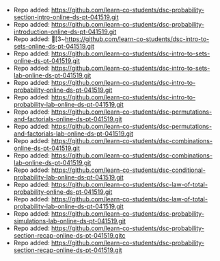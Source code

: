 
- Repo added: https://github.com/learn-co-students/dsc-probability-section-intro-online-ds-pt-041519.git
- Repo added: https://github.com/learn-co-students/dsc-probability-introduction-online-ds-pt-041519.git
- Repo added: [3~https://github.com/learn-co-students/dsc-intro-to-sets-online-ds-pt-041519.git
- Repo added: https://github.com/learn-co-students/dsc-intro-to-sets-online-ds-pt-041519.git
- Repo added: https://github.com/learn-co-students/dsc-intro-to-sets-lab-online-ds-pt-041519.git
- Repo added: https://github.com/learn-co-students/dsc-intro-to-probability-online-ds-pt-041519.git
- Repo added: https://github.com/learn-co-students/dsc-intro-to-probability-lab-online-ds-pt-041519.git
- Repo added: https://github.com/learn-co-students/dsc-permutations-and-factorials-online-ds-pt-041519.git
- Repo added: https://github.com/learn-co-students/dsc-permutations-and-factorials-lab-online-ds-pt-041519.git
- Repo added: https://github.com/learn-co-students/dsc-combinations-online-ds-pt-041519.git
- Repo added: https://github.com/learn-co-students/dsc-combinations-lab-online-ds-pt-041519.git
- Repo added: https://github.com/learn-co-students/dsc-conditional-probability-lab-online-ds-pt-041519.git
- Repo added: https://github.com/learn-co-students/dsc-law-of-total-probability-online-ds-pt-041519.git
- Repo added: https://github.com/learn-co-students/dsc-law-of-total-probability-lab-online-ds-pt-041519.git
- Repo added: https://github.com/learn-co-students/dsc-probability-simulations-lab-online-ds-pt-041519.git
- Repo added: https://github.com/learn-co-students/dsc-probability-section-recap-online-ds-pt-041519.gitc
- Repo added: https://github.com/learn-co-students/dsc-probability-section-recap-online-ds-pt-041519.git